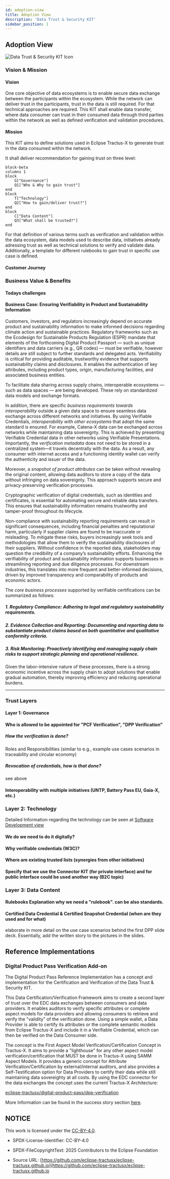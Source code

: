```yaml
---
id: adoption-view
title: Adoption View
description: 'Data Trust & Security KIT'
sidebar_position: 1
---
```



## Adoption View

![Data Trust & Security KIT Icon](@site/static/img/kits/data-trust-and-security/data-trust-and-security-kit-logo.svg)

### Vision & Mission

#### Vision

One core objective of data ecosystems is to enable secure data exchange between the participants within the ecosystem.
While the network can deliver trust in the participants, trust in the data is still required.
For that technical approaches are required.
This KIT shall enable data transfer, where data consumer can trust in their consumed data through third parties within the network as well as defined verification and validation procedures.

#### Mission

This KIT aims to define solutions used in Eclipse Tractus-X to generate trust in the data consumed within the network.

It shall deliver recommendation for gaining trust on three level:

```mermaid
block-beta
columns 1
block
    G["Governance"]
    Q1["Who & Why to gain trust"]
end 
block
    T["Technology"]
    Q2["How to gain/deliver trust?"] 
end
block
    C["Data Content"]
    Q3["What shall be trusted?"] 
end
```

For that definition of various terms such as verification and validation within the data ecosystem, data models used to describe data, initiatives already adressing trust as well as technical solutions to verify and validate data.
Additionally, a template for different rulebooks to gain trust in specific use case is defined.

#### Customer Journey

### Business Value & Benefits

#### Todays challenges

#### Business Case: Ensuring Verifiability in Product and Sustainability Information

Customers, investors, and regulators increasingly depend on accurate product and sustainability information to make informed decisions regarding climate action and sustainable practices. Regulatory frameworks such as the Ecodesign for Sustainable Products Regulation (ESPR) mandate that elements of the forthcoming Digital Product Passport — such as unique identifiers and data carriers (e.g., QR codes) — must be verifiable, however details are still subject to further standards and delegated acts.
Verifiability is critical for providing auditable, trustworthy evidence that supports sustainability claims and disclosures. It enables the authentication of key attributes, including product types, origin, manufacturing facilities, and associated business entities.

To facilitate data sharing across supply chains, interoperable ecosystems — such as data spaces — are being developed. These rely on standardized data models and exchange formats. 

In addition, there are specific *business requirements towards interoperability* outside a given data space to ensure seamless data exchange across different networks and initiatives.
By using Verifiable Credentials, *interoperability with other ecosystems* that adopt the same standard is ensured. For example, Catena-X data can be exchanged across networks while maintaining data sovereignty. This is achieved by presenting Verifiable Credential data in other networks using Verifiable Presentations. Importantly, the *verification metadata* does not need to be stored in a centralized system—it travels decentrally with the data. As a result, any consumer with internet access and a functioning identity wallet can verify the authenticity and issuer of the data.

Moreover, a *snapshot of product attributes* can be taken without revealing the original content, allowing data auditors to store a copy of the data without infringing on data sovereignty. This approach supports secure and privacy-preserving verification processes.

Cryptographic verification of digital credentials, such as identities and certificates, is essential for automating secure and reliable data transfers. This ensures that sustainability information remains trustworthy and tamper-proof throughout its lifecycle.

Non-compliance with sustainability reporting requirements can result in significant consequences, including financial penalties and reputational harm, particularly if supplier claims are found to be inaccurate or misleading. To mitigate these risks, buyers increasingly seek tools and methodologies that allow them to verify the sustainability disclosures of their suppliers. Without confidence in the reported data, stakeholders may question the credibility of a company’s sustainability efforts.
Enhancing the verifiability of product and sustainability information supports businesses in streamlining reporting and due diligence processes. For downstream industries, this translates into more frequent and better-informed decisions, driven by improved transparency and comparability of products and economic actors.

The *core business processes* supported by verifiable certifications can be summarized as follows:

##### 1. Regulatory Compliance: Adhering to legal and regulatory sustainability requirements.

##### 2. Evidence Collection and Reporting: Documenting and reporting data to substantiate product claims based on both quantitative and qualitative conformity criteria.

##### 3. Risk Monitoring: Proactively identifying and managing supply chain risks to support strategic planning and operational resilience.

Given the labor-intensive nature of these processes, there is a strong economic incentive across the supply chain to adopt solutions that enable gradual automation, thereby improving efficiency and reducing operational burdens.

---

### Trust Layers

#### Layer 1: Governance

#### Who is allowed to be appointed for "PCF Verification", "DPP Verification"

##### How the verification is done?

Roles and Responsibilities (similar to e.g., example use cases scenarios in traceability and circular economy)

##### Revocation of credentials, how is that done?

see above

#### Interoperability with multiple initiatives (UNTP, Battery Pass EU, Gaia-X, etc.)

### Layer 2: Technology

Detailed Information regarding the technology can be seen at [Software Development view](./software-development-view/overview.md)

#### We do we need to do it digitally?

#### Why verifiable credentials (W3C)?

#### Where are existing trusted lists (synergies from other initiatives)

#### Specify that we use the Connector KIT (for private interface) and for public interface could be used another way (B2C topic)

### Layer 3: Data Content

#### Rulebooks Explanation why we need a "rulebook".  can be also standards.

#### Certified Data Credential & Certified Snapshot Credential (when are they used and for what)

elaborate in more detail on the use case scenarios behind the first DPP slide deck. Essentially, add the written story to the pictures in the slides.

## Reference Implementations

### Digital Product Pass Verification Add-on

The Digital Product Pass Reference Implementation has a concept and implementation for the Certification and Verification of the Data Trust & Security KIT.

This Data Certification/Verification Framework aims to create a second layer of trust over the EDC data exchanges between consumers and data providers. It enables auditors to verify specific attributes or complete aspect models for data providers and allowing consumers to retrieve and verify the "validity" of the verification done. Using a simple wallet, a Data Provider is able to certify its attributes or the complete semantic models from Eclipse Tractus-X and include it in a Verifiable Credential, which can then be verified on the Data Consumer side.

The concept is the First Aspect Model Verification/Certification Concept in Tractus-X. It aims to provide a "lighthouse" for any other aspect model verification/certification that MUST be done in Tractus-X using SAMM Aspect Models. It provides a generic concept for Attribute Verification/Certification by external/internal auditors, and also provides a Self-Testification option for Data Providers to certify their data while still maintaining data sovereighty at all costs. By using the EDC connector for the data exchanges the concept uses the current Tractus-X Architecture:

[eclipse-tractusx/digital-product-pass/dpp-verification](https://github.com/eclipse-tractusx/digital-product-pass/blob/d48d7b67d742f4177bd6272b93897a9346a38819/dpp-verification/README.md)

More Information can be found in the success story section [here](./success-stories/dpp-verification-success-story.md).

## NOTICE

This work is licensed under the [CC-BY-4.0](https://creativecommons.org/licenses/by/4.0/legalcode).

- SPDX-License-Identifier: CC-BY-4.0

- SPDX-FileCopyrightText: 2025 Contributors to the Eclipse Foundation

- Source URL: [https://github.com/eclipse-tractusx/eclipse-tractusx.github.io](https://github.com/eclipse-tractusx/eclipse-tractusx.github.io